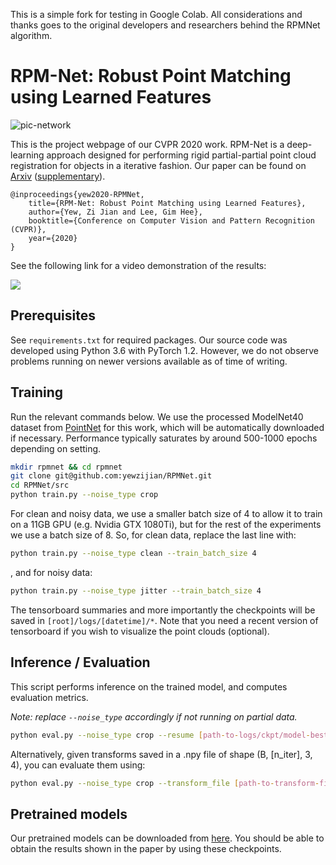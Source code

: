 This is a simple fork for testing in Google Colab. All considerations and thanks goes to the original developers and researchers behind the RPMNet algorithm.

# RPM-Net: Robust Point Matching using Learned Features

![pic-network](docs/network-arch.png)

This is the project webpage of our CVPR 2020 work. RPM-Net is a deep-learning approach designed for performing rigid partial-partial point cloud registration for objects in a iterative fashion. Our paper can be found on [Arxiv](https://arxiv.org/abs/2003.13479) ([supplementary](https://arxiv.org/src/2003.13479v1/anc/supplementary.pdf)).

```
@inproceedings{yew2020-RPMNet, 
    title={RPM-Net: Robust Point Matching using Learned Features}, 
    author={Yew, Zi Jian and Lee, Gim Hee}, 
    booktitle={Conference on Computer Vision and Pattern Recognition (CVPR)},
    year={2020} 
}
```

See the following link for a video demonstration of the results:

<a href="https://www.youtube.com/watch?v=7hxGmMk4MZ0">
    <img src="docs/video-player.png">
</a>



## Prerequisites

See `requirements.txt` for required packages. Our source code was developed using Python 3.6 with PyTorch 1.2. However, we do not observe problems running on newer versions available as of time of writing.

## Training

Run the relevant commands below. We use the processed ModelNet40 dataset from [PointNet](https://github.com/charlesq34/pointnet) for this work, which will be automatically downloaded if necessary. Performance typically saturates by around 500-1000 epochs depending on setting.

```bash
mkdir rpmnet && cd rpmnet
git clone git@github.com:yewzijian/RPMNet.git
cd RPMNet/src
python train.py --noise_type crop
```

For clean and noisy data, we use a smaller batch size of 4 to allow it to train on a 11GB GPU (e.g. Nvidia GTX 1080Ti), but for the rest of the experiments we use a batch size of 8. So, for clean data, replace the last line with:

```bash
python train.py --noise_type clean --train_batch_size 4
```

, and for noisy data:

```bash
python train.py --noise_type jitter --train_batch_size 4
```

The tensorboard summaries and more importantly the checkpoints will be saved in `[root]/logs/[datetime]/*`. Note that you need a recent version of tensorboard if you wish to visualize the point clouds (optional).

## Inference / Evaluation

This script performs inference on the trained model, and computes evaluation metrics.

*Note: replace `--noise_type` accordingly if not running on partial data.*

```bash
python eval.py --noise_type crop --resume [path-to-logs/ckpt/model-best.pth]
```

Alternatively, given transforms saved in a .npy file of shape (B, [n_iter], 3, 4), you can evaluate them using:

```bash
python eval.py --noise_type crop --transform_file [path-to-transform-file.npy]
```

## Pretrained models

Our pretrained models can be downloaded from [here](https://drive.google.com/drive/folders/1CqbcyJ8cwIqTeuv6kRWsnUoYUY46ewb9?usp=sharing). You should be able to obtain the results shown in the paper by using these checkpoints.
